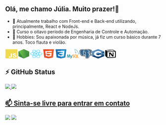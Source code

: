 ## Olá, me chamo Júlia. Muito prazer!👋

- 🔭 Atualmente trabalho com Front-end e Back-end utilizando, principalmente, React e NodeJs.
- 🌱 Curso o oitavo período de Engenharia de Controle e Automação.
- 🎼 Hobbies: Sou apaixonada por música, já fiz um curso básico durante 7 anos. Toco flauta e violão.

<div style="display: flex; align-items: center"><br>
  <img align="center" alt="Julia-Js" height="30" width="40" 
  src="https://raw.githubusercontent.com/devicons/devicon/master/icons/javascript/javascript-plain.svg">
  <img align="center" alt="Julia-NodeJs" height="30" width="40"     
  src="https://github.com/devicons/devicon/blob/master/icons/nodejs/nodejs-original.svg">
  <img align="center" alt="Julia-React" height="30" width="40" 
  src="https://raw.githubusercontent.com/devicons/devicon/master/icons/react/react-original.svg">
  <img align="center" alt="Julia-HTML" height="30" width="40" 
  src="https://raw.githubusercontent.com/devicons/devicon/master/icons/html5/html5-original.svg">
  <img align="center" alt="Julia-CSS" height="30" width="40" 
  src="https://raw.githubusercontent.com/devicons/devicon/master/icons/css3/css3-original.svg">
  <img align="center" alt="Julia-MySql" height="30" width="40" 
  src="https://github.com/Julia-deCastro/icons-svg/blob/master/mysql-logo.svg">
  <img align="center" alt="Julia-Postgres" height="30" width="40"
  src="https://github.com/Julia-deCastro/icons-svg/blob/master/postgresql.svg">
  <img align="center" alt="Julia-C++" height="30" width="40" 
  src="https://github.com/Julia-deCastro/icons-svg/blob/master/c.svg">
  <img align="center" alt="Julia-Notion" height="30" width="40" 
  src="https://github.com/devicons/devicon/blob/master/icons/notion/notion-original.svg">
</div>

## ⚡ GitHub Status
<div>
  <a href="https://github.com/Julia-deCastro">
  <img loading="lazy" height="180em" src="https://github-readme-stats.vercel.app/api/top-langs/?username=Julia-deCastro&layout=compact&langs_count=7&theme=radical"/>
  <img loading="lazy" height="180em" src="https://github-readme-stats.vercel.app/api?username=Julia-deCastro&rank_icon=github&show_icons=true&show=prs_merged_percentage&theme=radical&include_all_commits=true&count_private=true"/>
</div>

## 📫 Sinta-se livre para entrar em contato
<div>
  <a href = "mailto:juliadecastro777@gmail.com"> <img src="https://img.shields.io/badge/Gmail-EA4335.svg?style=for-the-badge&logo=Gmail&logoColor=white" target="_blank"></a>
  <a href="https://www.linkedin.com/in/julia-decastro/" target="_blank"> <img src="https://img.shields.io/badge/LinkedIn-0077B5?style=for-the-badge&logo=linkedin&logoColor=white" /></a>
</div>

